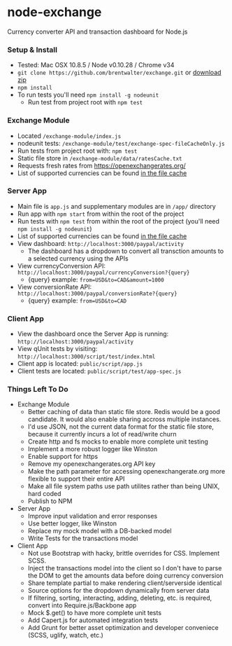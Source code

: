 node-exchange
=============

Currency converter API and transaction dashboard for Node.js

### Setup & Install
- Tested: Mac OSX 10.8.5 / Node v0.10.28 / Chrome v34
- `git clone https://github.com/brentwalter/exchange.git` or [download zip](https://github.com/brentwalter/exchange/archive/master.zip)
- `npm install`
- To run tests you'll need `npm install -g nodeunit`
    - Run test from project root with `npm test`

### Exchange Module
- Located `/exchange-module/index.js`
- nodeunit tests: `/exchange-module/test/exchange-spec-fileCacheOnly.js`
- Run tests from project root with: `npm test`
- Static file store in `/exchange-module/data/ratesCache.txt`
- Requests fresh rates from https://openexchangerates.org/
- List of supported currencies can be found [in the file cache](https://github.com/brentwalter/exchange/blob/master/exchange-module/data/ratesCache.txt)


### Server App
- Main file is `app.js` and supplementary modules are in `/app/` directory
- Run app with `npm start` from within the root of the project 
- Run tests with `npm test` from within the root of the project (you'll need `npm install -g nodeunit`)
- List of supported currencies can be found [in the file cache](https://github.com/brentwalter/exchange/blob/master/exchange-module/data/ratesCache.txt)
- View dashboard: `http://localhost:3000/paypal/activity`
    - The dashboard has a dropdown to convert all transction amounts to a selected currency using the APIs
- View currencyConversion API: `http://localhost:3000/paypal/currencyConversion?{query}`
    - {query} example: `from=USD&to=CAD&amount=1000`
- View conversionRate API: `http://localhost:3000/paypal/conversionRate?{query}`
    - {query} example: `from=USD&to=CAD`


### Client App
- View the dashboard once the Server App is running: `http://localhost:3000/paypal/activity`
- View qUnit tests by visiting: `http://localhost:3000/script/test/index.html`
- Client app is located: `public/script/app.js`
- Client tests are located: `public/script/test/app-spec.js`


### Things Left To Do
- Exchange Module
    - Better caching of data than static file store. Redis would be a good candidate. It would also enable sharing accross multiple instances.
    - I'd use JSON, not the current data format for the static file store, because it currently incurs a lot of read/write churn
    - Create http and fs mocks to enable more complete unit testing
    - Implement a more robust logger like Winston
    - Enable support for https
    - Remove my openexchangerates.org API key
    - Make the path parameter for accessing openexchangerate.org more flexible to support their entire API
    - Make all file system paths use path utilites rather than being UNIX, hard coded
    - Publish to NPM
- Server App
    - Improve input validation and error responses
    - Use better logger, like Winston
    - Replace my mock model with a DB-backed model
    - Write Tests for the transactions model
- Client App
    - Not use Bootstrap with hacky, brittle overrides for CSS. Implement SCSS.
    - Inject the transactions model into the client so I don't have to parse the DOM to get the amounts data before doing currency conversion
    - Share template partial to make rendering client/serverside identical
    - Source options for the dropdown dynamically from server data
    - If filtering, sorting, interacting, adding, deleting, etc. is required, convert into Require.js/Backbone app
    - Mock $.get() to have more complete unit tests
    - Add Capert.js for automated integration tests
    - Add Grunt for better asset optimization and developer conveniece (SCSS, uglify, watch, etc.)
    

